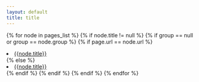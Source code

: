 ```yaml
---
layout: default
title: title
---
```

{% for node in pages_list %}
  {% if node.title != null %}
    {% if group == null or group == node.group %}
    	{% if page.url == node.url %}
    	<li class="active"><a href="{{ BASE_PATH }}{{node.url}}" class="active">{{node.title}}</a></li>
    	{% else %}
    	<li><a href="{{ BASE_PATH }}{{node.url}}">{{node.title}}</a></li>
    	{% endif %}
    {% endif %}
  {% endif %}
{% endfor %}